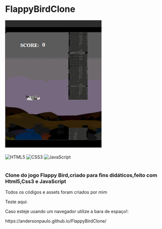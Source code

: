 <h1>FlappyBirdClone</h1>

<img src="/bruite.png">

<div style="display: inline_block"><br/>

  <img align="center" alt="HTML5" src="https://img.shields.io/badge/HTML5-E34F26?style=for-the-badge&logo=html5&logoColor=white"/>
  <img align="center" alt="CSS3" src="https://img.shields.io/badge/CSS3-1572B6?style=for-the-badge&logo=css3&logoColor=white"/>
  <img align="center" alt="JavaScript" src="https://img.shields.io/badge/JavaScript-F7DF1E?style=for-the-badge&logo=javascript&logoColor=black"/>

</div><br/>
<h3>Clone do jogo Flappy Bird,criado para fins didáticos,feito com Html5,Css3 e JavaScript</h3>
<p>Todos os códigos e assets foram criados por mim</p>
<p>Teste aqui:</p>
<p>Caso esteje usando um navegador utilize a bara de espaço!:</p>
https://andersonpaulo.github.io/FlappyBirdClone/
